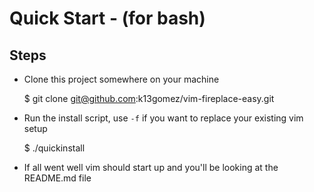 # Quick Start - (for bash)

## Steps

- Clone this project somewhere on your machine

    $ git clone git@github.com:k13gomez/vim-fireplace-easy.git

- Run the install script, use `-f` if you want to replace your existing vim setup

    $ ./quickinstall

- If all went well vim should start up and you'll be looking at the README.md file

